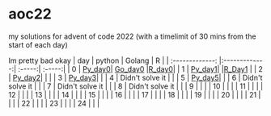# aoc22

my solutions for advent of code 2022 (with a timelimit of 30 mins from the start of each day)

Im pretty bad  okay
| day  | python | Golang | R |
| :-------------: |:-------------:| :-----:| :-----:|
| 0 | [Py_day0](day0/aoc_day0.py)|  [Go_day0](day0/aoc_day0.go) |[R_day0](day0/aoc_day0.R)|
| 1 | [Py_day1](day1/aoc_day1.py)|  |[R_Day1](day1/aoc_day1.R) |
| 2 | [Py_day2](day2/aoc_day2.py)|  | |
| 3 | [Py_day3](day3/aoc_day3.py)|  |
| 4 |  Didn't solve it |  |
| 5 | [Py_day5](day5/aoc_day5.py)|  |
| 6 | Didn't solve it  |  |
| 7 |   Didn't solve it  |  |
| 8 |   Didn't solve it     |  |
| 9 |      |  |
| 10 |      |  |
| 11 |      |  |
| 12 |      |  |
| 13 |      |  |
| 14 |      |  |
| 15 |      |  |
| 16 |      |  |
| 17 |      |  |
| 18 |      |  |
| 19 |      |  |
| 20 |      |  |
| 21 |      |  |
| 22 |      |  |
| 23 |      |  |
| 24 |      |  |

